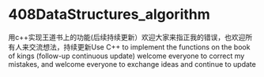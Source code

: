# 408DataStructures_algorithm
用c++实现王道书上的功能(后续持续更新）欢迎大家来指正我的错误，也欢迎所有人来交流想法，持续更新Use C++ to implement the functions on the book of kings (follow-up continuous update) welcome everyone to correct my mistakes, and welcome everyone to exchange ideas and continue to update
